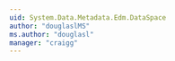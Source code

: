 ```yaml
---
uid: System.Data.Metadata.Edm.DataSpace
author: "douglaslMS"
ms.author: "douglasl"
manager: "craigg"
---
```

